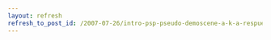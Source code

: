 ```yaml
---
layout: refresh
refresh_to_post_id: /2007-07-26/intro-psp-pseudo-demoscene-a-k-a-respuesta-a-nuestro-int-0.html
---
```

